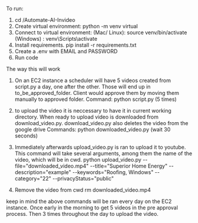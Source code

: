To run:
1) cd /Automate-AI-Invideo
2) Create virtual environment:  python -m venv virtual
3) Connect to virtual environment:
    (Mac/ Linux): source venv/bin/activate
    (Windows) : venv\Scripts\activate
4) Install requirements.   pip install -r requirements.txt
5) Create a .env with EMAIL and PASSWORD
6) Run code


The way this will work
1) On an EC2 instance a scheduler will have 5 videos created from script.py a day, one after the other. Those will end up in to_be_approved_folder. Client would approve them by moving them manually to approved folder. 
Command: python script.py  (5 times)

2) to upload the video it is neccessary to have it in current working directory. When ready to upload video  is downloaded from download_video.py. download_video.py also deletes the video from the google drive
Commands:
python downloaded_video.py
(wait 30 seconds)

4) Immediately afterwards upload_video.py is ran to upload it to youtube. This command will take several arguments, among them the name of the video, which will be in cwd.
python upload_video.py --file="downloaded_video.mp4" --title="Superior Home Energy" --description="example" --keywords="Roofing, Windows" --category="22" --privacyStatus="public"

5) Remove the video from cwd 
rm downloaded_video.mp4


keep in mind the above commands will be ran every day on the EC2 instance. Once early in the morning to get 5 videos in the pre approval process. Then 3 times throughout the day to upload the video.



